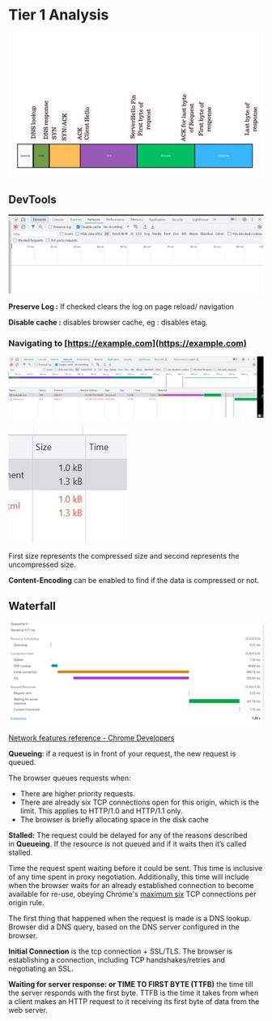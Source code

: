 # Tier 1 Analysis

![Untitled](Tier%201%20Analysis%20635c48fbc3ff4412a4647e0b6c62933d/Untitled.png)

## DevTools

![Untitled](Tier%201%20Analysis%20635c48fbc3ff4412a4647e0b6c62933d/Untitled%201.png)

**Preserve Log :** If checked clears the log on page reload/ navigation

**Disable cache :** disables browser cache, eg : disables etag. 

### Navigating to [https://example.com](https://example.com)

![Untitled](Tier%201%20Analysis%20635c48fbc3ff4412a4647e0b6c62933d/Untitled%202.png)

![Untitled](Tier%201%20Analysis%20635c48fbc3ff4412a4647e0b6c62933d/Untitled%203.png)

First size represents the compressed size and second represents the uncompressed size. 

**Content-Encoding** can be enabled to find if the data is compressed or not.

## Waterfall

![Untitled](Tier%201%20Analysis%20635c48fbc3ff4412a4647e0b6c62933d/Untitled%204.png)

[Network features reference - Chrome Developers](https://developer.chrome.com/docs/devtools/network/reference/?utm_source=devtools#timing-explanation)

**Queueing**: if a request is in front of your request, the new request is queued. 

The browser queues requests when:

- There are higher priority requests.
- There are already six TCP connections open for this origin, which is the limit. This applies to HTTP/1.0 and HTTP/1.1 only.
- The browser is briefly allocating space in the disk cache

**Stalled:** The request could be delayed for any of the reasons described in **Queueing**. If the resource is not queued and if it waits then it’s called stalled.

Time the request spent waiting before it could be sent. This time is inclusive of any time spent in proxy negotiation. Additionally, this time will include when the browser waits for an already established connection to become available for re-use, obeying Chrome's [maximum six](https://code.google.com/p/chromium/issues/detail?id=12066) TCP connections per origin rule.

The first thing that happened when the request is made is a DNS lookup. Browser did a DNS query, based on the DNS server configured in the browser. 

**Initial Connection** is the tcp connection + SSL/TLS.  The browser is establishing a connection, including TCP handshakes/retries and negotiating an SSL.

**Waiting for server response: or TIME TO FIRST BYTE (TTFB)** the time till the server responds with the first byte. TTFB is the time it takes from when a client makes an HTTP request to it receiving its first byte of data from the web server.